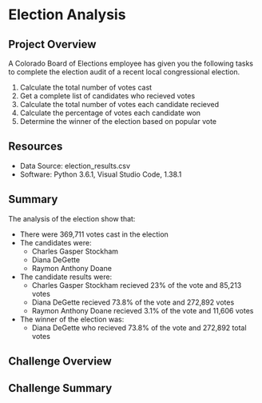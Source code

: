 # Election Analysis

## Project Overview
A Colorado Board of Elections employee has given you the following tasks to complete the election audit of a recent local congressional election.

1. Calculate the total number of votes cast
2. Get a complete list of candidates who recieved votes
3. Calculate the total number of votes each candidate recieved
4. Calculate the percentage of votes each candidate won
5. Determine the winner of the election based on popular vote

## Resources
- Data Source: election_results.csv
- Software: Python 3.6.1, Visual Studio Code, 1.38.1

## Summary
The analysis of the election show that:
- There were 369,711 votes cast in the election
- The candidates were:
  - Charles Gasper Stockham
  - Diana DeGette
  - Raymon Anthony Doane
- The candidate results were:
  - Charles Gasper Stockham recieved 23% of the vote and 85,213 votes
  - Diana DeGette recieved 73.8% of the vote and 272,892 votes
  - Raymon Anthony Doane recieved 3.1% of the vote and 11,606 votes
- The winner of the election was:
  - Diana DeGette who recieved 73.8% of the vote and 272,892 total votes

## Challenge Overview

## Challenge Summary
